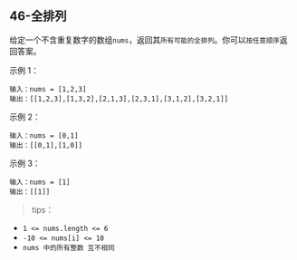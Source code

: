 ## 46-全排列

给定一个不含重复数字的数组`nums`，返回其`所有可能的全排列`。你可以`按任意顺序`返回答案。

示例 1：
```
输入：nums = [1,2,3]
输出：[[1,2,3],[1,3,2],[2,1,3],[2,3,1],[3,1,2],[3,2,1]]
```
示例 2：
```
输入：nums = [0,1]
输出：[[0,1],[1,0]]
```
示例 3：
```
输入：nums = [1]
输出：[[1]]
```

>tips：
+ `1 <= nums.length <= 6`
+ `-10 <= nums[i] <= 10`
+ `nums 中的所有整数 互不相同`

